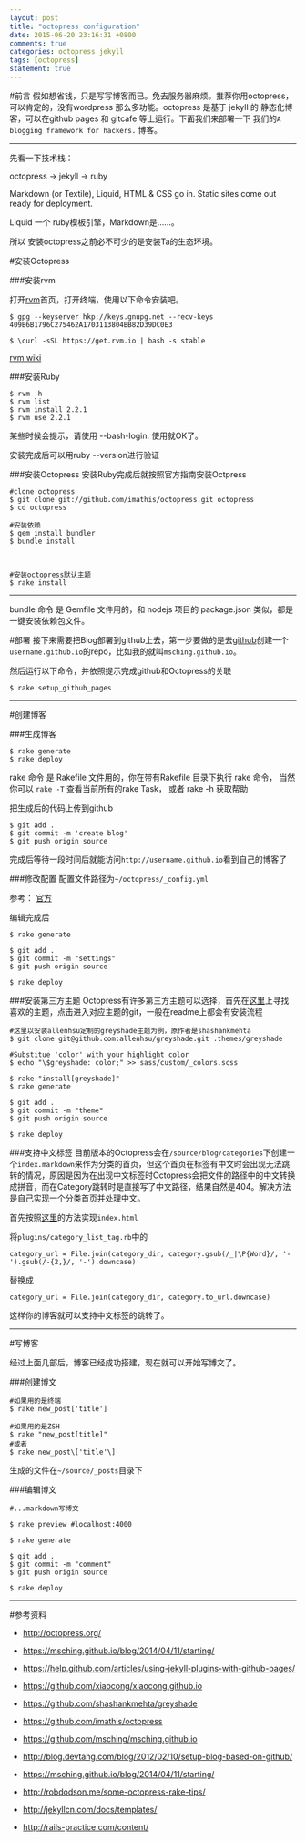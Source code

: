 ```yaml
---
layout: post
title: "octopress configuration"
date: 2015-06-20 23:16:31 +0800
comments: true
categories: octopress jekyll
tags: [octopress]
statement: true
---
```


#前言
假如想省钱，只是写写博客而已。免去服务器麻烦。推荐你用octopress，可以肯定的，没有wordpress 那么多功能。octopress 是基于 jekyll 的 静态化博客，可以在github pages 和 gitcafe 等上运行。下面我们来部署一下 我们的`A blogging framework for hackers.` 博客。


<!--more-->


---------
先看一下技术栈：

octopress -> jekyll -> ruby


Markdown (or Textile), Liquid, HTML & CSS go in. Static sites come out ready for deployment.

Liquid 一个 ruby模板引擎，Markdown是……。

所以 安装octopress之前必不可少的是安装Ta的生态环境。



#安装Octopress


###安装rvm

打开[rvm](https://rvm.io/)首页，打开终端，使用以下命令安装吧。

```
$ gpg --keyserver hkp://keys.gnupg.net --recv-keys 409B6B1796C275462A1703113804BB82D39DC0E3

$ \curl -sSL https://get.rvm.io | bash -s stable

```

[rvm wiki](https://en.wikipedia.org/wiki/Ruby_Version_Manager)

###安装Ruby



```
$ rvm -h
$ rvm list
$ rvm install 2.2.1
$ rvm use 2.2.1
```
某些时候会提示，请使用 --bash-login. 使用就OK了。

安装完成后可以用ruby --version进行验证


###安装Octopress
安装Ruby完成后就按照官方指南安装Octpress

```
#clone octopress
$ git clone git://github.com/imathis/octopress.git octopress
$ cd octopress

#安装依赖
$ gem install bundler
$ bundle install



#安装octopress默认主题
$ rake install
```
---------

bundle 命令 是 Gemfile 文件用的，和 nodejs 项目的 package.json 类似，都是一键安装依赖包文件。






#部署
接下来需要把Blog部署到github上去，第一步要做的是去[github](https://github.com/new)创建一个`username.github.io`的repo，比如我的就叫`msching.github.io`。

然后运行以下命令，并依照提示完成github和Octopress的关联

```
$ rake setup_github_pages
```
---------

#创建博客

###生成博客
```
$ rake generate
$ rake deploy
```

rake 命令 是 Rakefile 文件用的，你在带有Rakefile 目录下执行 rake 命令，
当然你可以 `rake -T` 查看当前所有的rake Task， 或者 rake -h 获取帮助




把生成后的代码上传到github

```
$ git add .
$ git commit -m 'create blog'
$ git push origin source
```
完成后等待一段时间后就能访问`http://username.github.io`看到自己的博客了


###修改配置
配置文件路径为`~/octopress/_config.yml`

参考： [官方](https://github.com/octopress/octopress)


编辑完成后

```
$ rake generate

$ git add .
$ git commit -m "settings" 
$ git push origin source

$ rake deploy
```

###安装第三方主题
Octopress有许多第三方主题可以选择，首先在[这里](http://opthemes.com/)上寻找喜欢的主题，点击进入对应主题的git，一般在readme上都会有安装流程

```
#这里以安装allenhsu定制的greyshade主题为例，原作者是shashankmehta
$ git clone git@github.com:allenhsu/greyshade.git .themes/greyshade

#Substitue 'color' with your highlight color
$ echo "\$greyshade: color;" >> sass/custom/_colors.scss 

$ rake "install[greyshade]"
$ rake generate

$ git add .
$ git commit -m "theme" 
$ git push origin source

$ rake deploy
```



###支持中文标签
目前版本的Octopress会在`/source/blog/categories`下创建一个`index.markdown`来作为分类的首页，但这个首页在标签有中文时会出现无法跳转的情况，原因是因为在出现中文标签时Octopress会把文件的路径中的中文转换成拼音，而在Category跳转时是直接写了中文路径，结果自然是404。解决方法是自己实现一个分类首页并处理中文。

首先按照[这里](https://kaworu.ch/blog/2013/09/23/categories-page-with-octopress/)的方法实现`index.html`

将`plugins/category_list_tag.rb`中的

```
category_url = File.join(category_dir, category.gsub(/_|\P{Word}/, '-').gsub(/-{2,}/, '-').downcase)
```

替换成

```
category_url = File.join(category_dir, category.to_url.downcase)
```
这样你的博客就可以支持中文标签的跳转了。

---------

#写博客

经过上面几部后，博客已经成功搭建，现在就可以开始写博文了。

###创建博文
```
#如果用的是终端
$ rake new_post['title']

#如果用的是ZSH
$ rake "new_post[title]"
#或者
$ rake new_post\['title'\]
```
生成的文件在`~/source/_posts`目录下


###编辑博文

```
#...markdown写博文

$ rake preview #localhost:4000

$ rake generate

$ git add .
$ git commit -m "comment" 
$ git push origin source

$ rake deploy
```

---------
#参考资料

* http://octopress.org/
* https://msching.github.io/blog/2014/04/11/starting/
* https://help.github.com/articles/using-jekyll-plugins-with-github-pages/
* https://github.com/xiaocong/xiaocong.github.io
* https://github.com/shashankmehta/greyshade
* https://github.com/imathis/octopress
* https://github.com/msching/msching.github.io

* http://blog.devtang.com/blog/2012/02/10/setup-blog-based-on-github/
* https://msching.github.io/blog/2014/04/11/starting/
* http://robdodson.me/some-octopress-rake-tips/
* http://jekyllcn.com/docs/templates/

* http://rails-practice.com/content/
